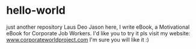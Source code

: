 # hello-world
just another repository
Laus Deo
Jason here, I write eBook, a Motivational eBook for Corporate Job Workers.
I'd like you to try it
pls visit my website: www.corporateworldproject.com
I'm sure you will like it :)
